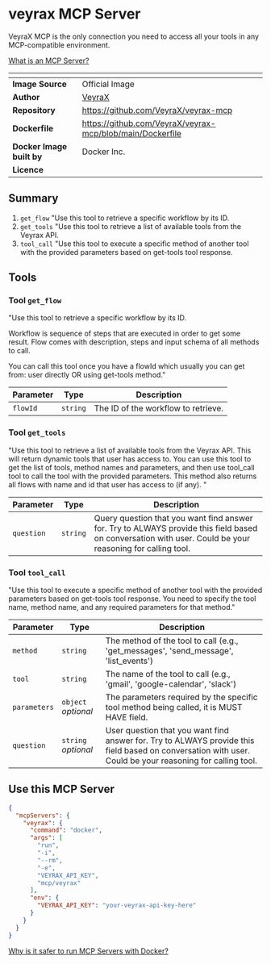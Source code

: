 # veyrax MCP Server

VeyraX MCP is the only connection you need to access all your tools in any MCP-compatible environment.

[What is an MCP Server?](https://www.anthropic.com/news/model-context-protocol)

|<!-- -->|<!-- -->|
|-|-|
**Image Source**|Official Image
|**Author**|[VeyraX](https://github.com/VeyraX)
**Repository**|https://github.com/VeyraX/veyrax-mcp
**Dockerfile**|https://github.com/VeyraX/veyrax-mcp/blob/main/Dockerfile
**Docker Image built by**|Docker Inc.
**Licence**|

## Summary
1. `get_flow` "Use this tool to retrieve a specific workflow by its ID.
1. `get_tools` "Use this tool to retrieve a list of available tools from the Veyrax API.
1. `tool_call` "Use this tool to execute a specific method of another tool with the provided parameters based on get-tools tool response.

## Tools

### Tool `get_flow`
"Use this tool to retrieve a specific workflow by its ID.

Workflow is sequence of steps that are executed in order to get some result. Flow comes with description, steps and input schema of all methods to call.

You can call this tool once you have a flowId which usually you can get from: user directly OR using get-tools method."

Parameter|Type|Description
-|-|-
`flowId`|`string`|The ID of the workflow to retrieve.

### Tool `get_tools`
"Use this tool to retrieve a list of available tools from the Veyrax API.
This will return dynamic tools that user has access to.
You can use this tool to get the list of tools, method names and parameters, and then use tool_call tool to call the tool with the provided parameters.
This method also returns all flows with name and id that user has access to (if any).
"

Parameter|Type|Description
-|-|-
`question`|`string`|Query question that you want find answer for. Try to ALWAYS provide this field based on conversation with user. Could be your reasoning for calling tool.

### Tool `tool_call`
"Use this tool to execute a specific method of another tool with the provided parameters based on get-tools tool response.
You need to specify the tool name, method name, and any required parameters for that method."

Parameter|Type|Description
-|-|-
`method`|`string`|The method of the tool to call (e.g., 'get_messages', 'send_message', 'list_events')
`tool`|`string`|The name of the tool to call (e.g., 'gmail', 'google-calendar', 'slack')
`parameters`|`object` *optional*|The parameters required by the specific tool method being called, it is MUST HAVE field.
`question`|`string` *optional*|User question that you want find answer for. Try to ALWAYS provide this field based on conversation with user. Could be your reasoning for calling tool.

## Use this MCP Server

```json
{
  "mcpServers": {
    "veyrax": {
      "command": "docker",
      "args": [
        "run",
        "-i",
        "--rm",
        "-e",
        "VEYRAX_API_KEY",
        "mcp/veyrax"
      ],
      "env": {
        "VEYRAX_API_KEY": "your-veyrax-api-key-here"
      }
    }
  }
}
```

[Why is it safer to run MCP Servers with Docker?](https://www.docker.com/blog/the-model-context-protocol-simplifying-building-ai-apps-with-anthropic-claude-desktop-and-docker/)
